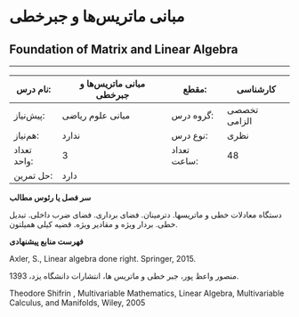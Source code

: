 # مبانی ماتریس‌ها و جبرخطی
## Foundation of Matrix and Linear Algebra
_______________________________________________________________________________
| نام درس:    | مبانی ماتریس‌ها و جبرخطی | مقطع:       | کارشناسی     |
| ----------- | ------------------------ | ----------- | ------------ |
| پیش‌نیاز:   | مبانی علوم ریاضی         | گروه درس:   | تخصصی الزامی |
| هم‌نیاز:    | ندارد                    | نوع درس:    | نظری         |
| تعداد واحد: | 3                        | تعداد ساعت: | 48           |
| حل تمرین:   |  دارد                    |             |              |

**سر فصل یا رئوس مطالب**

دستگاه معادلات خطی و ماتریسها. دترمینان. فضای برداری. فضای ضرب داخلی. تبدیل خطی. بردار ویژه و مقادیر ویژه. قضیه کیلی همیلتون.

**فهرست منابع پیشنهادی**

Axler, S., Linear algebra done right. Springer, 2015.

منصور واعظ پور، جبر خطی و ماتریس ها، انتشارات دانشگاه یزد، 1393.

Theodore Shifrin , Multivariable Mathematics, Linear Algebra, Multivariable Calculus, and Manifolds, Wiley, 2005
